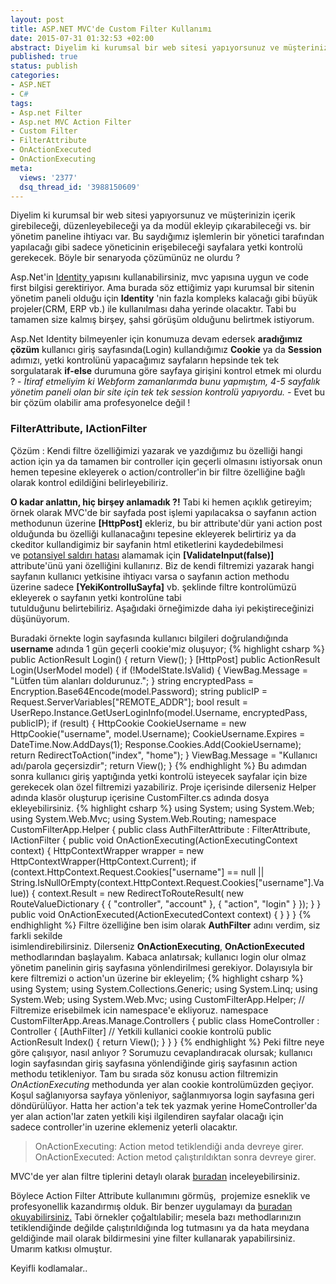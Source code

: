 ```yaml
---
layout: post
title: ASP.NET MVC'de Custom Filter Kullanımı
date: 2015-07-31 01:32:53 +02:00
abstract: Diyelim ki kurumsal bir web sitesi yapıyorsunuz ve müşterinizin içerik girebileceği, düzenleyebileceği ya da modül ekleyip çıkarabileceği vs. bir yönetim paneline ihtiyacı var...
published: true
status: publish
categories:
- ASP.NET
- C#
tags:
- Asp.net Filter
- Asp.net MVC Action Filter
- Custom Filter
- FilterAttribute
- OnActionExecuted
- OnActionExecuting
meta:
  views: '2377'
  dsq_thread_id: '3988150609'
---
```

Diyelim ki kurumsal bir web sitesi yapıyorsunuz ve müşterinizin içerik girebileceği, düzenleyebileceği ya da modül ekleyip çıkarabileceği vs. bir yönetim paneline ihtiyacı var. Bu saydığımız işlemlerin bir yönetici tarafından yapılacağı gibi sadece yöneticinin erişebileceği sayfalara yetki kontrolü gerekecek. Böyle bir senaryoda çözümünüz ne olurdu ?

Asp.Net'in [Identity ](http://www.asp.net/identity/overview/getting-started/introduction-to-aspnet-identity) yapısını kullanabilirsiniz, mvc yapısına uygun ve code first bilgisi gerektiriyor. Ama burada söz ettiğimiz yapı kurumsal bir sitenin yönetim paneli olduğu için **Identity** 'nin fazla kompleks kalacağı gibi büyük projeler(CRM, ERP vb.) ile kullanılması daha yerinde olacaktır. Tabi bu tamamen size kalmış birşey, şahsi görüşüm olduğunu belirtmek istiyorum.

Asp.Net Identity bilmeyenler için konumuza devam edersek **aradığımız çözüm** kullanıcı giriş sayfasında(Login) kullandığımız **Cookie** ya da **Session** adımızı, yetki kontrolünü yapacağımız sayfaların hepsinde tek tek sorgulatarak **if-else** durumuna göre sayfaya girişini kontrol etmek mi olurdu ? - *İtiraf etmeliyim ki Webform zamanlarımda bunu yapmıştım, 4-5 sayfalık yönetim paneli olan bir site için tek tek session kontrolü yapıyordu. -* Evet bu bir çözüm olabilir ama profesyonelce değil !

### FilterAttribute, IActionFilter

Çözüm : Kendi filtre özelliğimizi yazarak ve yazdığımız bu özelliği hangi action için ya da tamamen bir controller için geçerli olmasını istiyorsak onun hemen tepesine ekleyerek o action/controller'in bir filtre özelliğine bağlı olarak kontrol edildiğini belirleyebiliriz.

**O kadar anlattın, hiç birşey anlamadık ?!** Tabi ki hemen açıklık getireyim; örnek olarak MVC'de bir sayfada post işlemi yapılacaksa o sayfanın action methodunun üzerine **[HttpPost]** ekleriz, bu bir attribute'dür yani action post olduğunda bu özelliği kullanacağını tepesine ekleyerek belirtiriz ya da ckeditor kullandigimiz bir sayfanin html etiketlerini kaydedebilmesi ve [potansiyel saldırı hatası](http://stackoverflow.com/a/30522282/4387930) alamamak için **[ValidateInput(false)]** attribute'ünü yani özelliğini kullanırız. Biz de kendi filtremizi yazarak hangi sayfanın kullanıcı yetkisine ihtiyacı varsa o sayfanın action methodu üzerine sadece **[YekiKontrolluSayfa]** vb. şeklinde filtre kontrolümüzü ekleyerek o sayfanın yetki kontrolüne tabi tutulduğunu belirtebiliriz. Aşağıdaki örneğimizde daha iyi pekiştireceğinizi düşünüyorum.

Buradaki örnekte login sayfasında kullanıcı bilgileri doğrulandığında **username** adında 1 gün geçerli cookie'miz oluşuyor;
{% highlight csharp %}
public ActionResult Login()
{
    return View();
}
[HttpPost]
public ActionResult Login(UserModel model)
{
    if (!ModelState.IsValid)
    {
        ViewBag.Message = "Lütfen tüm alanları doldurunuz.";
    }
    string encryptedPass = Encryption.Base64Encode(model.Password);
    string publicIP = Request.ServerVariables["REMOTE_ADDR"];
    bool result = UserRepo.Instance.GetUserLoginInfo(model.Username, encryptedPass, publicIP);
    if (result)
    {
        HttpCookie CookieUsername = new HttpCookie("username", model.Username);
        CookieUsername.Expires = DateTime.Now.AddDays(1);
        Response.Cookies.Add(CookieUsername);
        return RedirectToAction("index", "home");
    }
    ViewBag.Message = "Kullanıcı adı/parola geçersizdir";
    return View();
}
{% endhighlight %}
Bu adımdan sonra kullanıcı giriş yaptığında yetki kontrolü isteyecek sayfalar için bize gerekecek olan özel filtremizi yazabiliriz. Proje içerisinde dilerseniz Helper adında klasör oluşturup içerisine CustomFilter.cs adında dosya ekleyebilirsiniz.
{% highlight csharp %}
using System;
using System.Web;
using System.Web.Mvc;
using System.Web.Routing;
namespace CustomFilterApp.Helper
{
    public class AuthFilterAttribute : FilterAttribute, IActionFilter
    {
        public void OnActionExecuting(ActionExecutingContext context)
        {
            HttpContextWrapper wrapper = new HttpContextWrapper(HttpContext.Current);
            if (context.HttpContext.Request.Cookies["username"] == null || String.IsNullOrEmpty(context.HttpContext.Request.Cookies["username"].Value))
            {
                context.Result = new RedirectToRouteResult(
                new RouteValueDictionary { { "controller", "account" }, { "action", "login" } });
            }
        }
        public void OnActionExecuted(ActionExecutedContext context)
        {
        }
    }
}
{% endhighlight %}
Filtre özelliğine ben isim olarak **AuthFilter** adını verdim, siz farkli sekilde isimlendirebilirsiniz. Dilerseniz **OnActionExecuting**, **OnActionExecuted** methodlarından başlayalım. Kabaca anlatırsak; kullanıcı login olur olmaz yönetim panelinin giriş sayfasına yönlendirilmesi gerekiyor. Dolayısıyla bir kere filtremizi o action'un üzerine bir ekleyelim;
{% highlight csharp %}
using System;
using System.Collections.Generic;
using System.Linq;
using System.Web;
using System.Web.Mvc;
using CustomFilterApp.Helper; // Filtremize erisebilmek icin namespace'e ekliyoruz.
namespace CustomFilterApp.Areas.Manage.Controllers
{
    public class HomeController : Controller
    {
        [AuthFilter] // Yetkili kullanici cookie kontrolü
        public ActionResult Index()
        {
            return View();
        }
    }
}
{% endhighlight %}
Peki filtre neye göre çalışıyor, nasıl anlıyor ? Sorumuzu cevaplandıracak olursak; kullanıcı login sayfasından giriş sayfasına yönlendiğinde giriş sayfasının action methodu tetikleniyor. Tam bu sırada söz konusu action filtremizin *OnActionExecuting* methodunda yer alan cookie kontrolümüzden geçiyor. Koşul sağlanıyorsa sayfaya yönleniyor, sağlanmıyorsa login sayfasına geri döndürülüyor. Hatta her action'a tek tek yazmak yerine HomeController'da yer alan action'lar zaten yetkili kişi ilgilendiren sayfalar olacağı için sadece controller'in uzerine eklemeniz yeterli olacaktır.
<blockquote>OnActionExecuting: Action metod tetiklendiği anda devreye girer.<br>
OnActionExecuted: Action metod çalıştırıldıktan sonra devreye girer.</blockquote>

MVC'de yer alan filtre tiplerini detaylı olarak [buradan](https://msdn.microsoft.com/en-us/library/gg416513(VS.98).aspx) inceleyebilirsiniz.

Böylece Action Filter Attribute kullanımını görmüş,  projemize esneklik ve profesyonellik kazandırmış olduk. Bir benzer uygulamayı da [buradan okuyabilirsiniz.](https://visualstudiomagazine.com/articles/2013/08/28/asp_net-authentication-filters.aspx) Tabi örnekler çoğaltılabilir; mesela bazı methodlarınızın tetiklendiğinde değilde çalıştırıldığında log tutmasını ya da hata meydana geldiğinde mail olarak bildirmesini yine filter kullanarak yapabilirsiniz. Umarım katkısı olmuştur. 

Keyifli kodlamalar..
